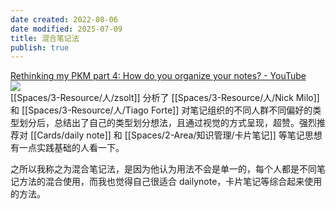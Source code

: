 ```yaml
---
date created: 2022-08-06
date modified: 2025-07-09
title: 混合笔记法
publish: true
---
```


[Rethinking my PKM part 4: How do you organize your notes? - YouTube](https://www.youtube.com/watch?v=AtdAAD47aQY)  
![](https://img2.oldwinter.top/Pasted%20image%2020220723182628.png)  
[[Spaces/3-Resource/人/zsolt]] 分析了 [[Spaces/3-Resource/人/Nick Milo]] 和 [[Spaces/3-Resource/人/Tiago Forte]] 对笔记组织的不同人群不同偏好的类型划分后，总结出了自己的类型划分想法，且通过视觉的方式呈现，超赞。强烈推荐对 [[Cards/daily note]] 和 [[Spaces/2-Area/知识管理/卡片笔记]] 等笔记思想有一点实践基础的人看一下。

之所以我称之为混合笔记法，是因为他认为用法不会是单一的，每个人都是不同笔记方法的混合使用，而我也觉得自己很适合 dailynote，卡片笔记等综合起来使用的方法。
